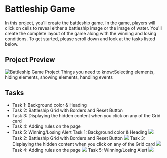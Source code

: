 # Battleship Game

In this project, you'll create the battleship game. In the game, players will click on cells to reveal either a battleship image or the image of water. You'll create the complete layout of the game along with the winning and losing conditions. To get started, please scroll down and look at the tasks listed below.

## Project Preview

![Battleship Game Project](https://ucarecdn.com/e9cdff53-e0e1-463b-9468-b48c969a632c/)
Things you need to know:Selecting elements, hiding elements, showing elements, handling events

## Tasks

-   Task 1: Background color & Heading
-   Task 2: Battleship Grid with Borders and Reset Button
-   Task 3: Displaying the hidden content when you click on any of the Grid card
-   Task 4: Adding rules on the page
-   Task 5: Winning/Losing Alert
    Task 1: Background color & Heading
    ![](https://ucarecdn.com/d03f1884-d7c8-4b19-a332-5e5965bbcd92/)
    Task 2: Battleship Grid with Borders and Reset Button
    ![](https://ucarecdn.com/7252d934-7ad0-43e2-a53f-1f91e3b68ded/)
    Task 3: Displaying the hidden content when you click on any of the Grid card
    ![](https://ucarecdn.com/73f51d90-1bff-4975-923c-67fd6271a8d6/)
    Task 4: Adding rules on the page
    ![](https://ucarecdn.com/a47480b8-367d-40bf-8c7f-5365c4358ed2/)
    Task 5: Winning/Losing Alert
    ![](https://ucarecdn.com/f8628d1d-9635-43a5-aafa-5d8b534c5cc0/)
